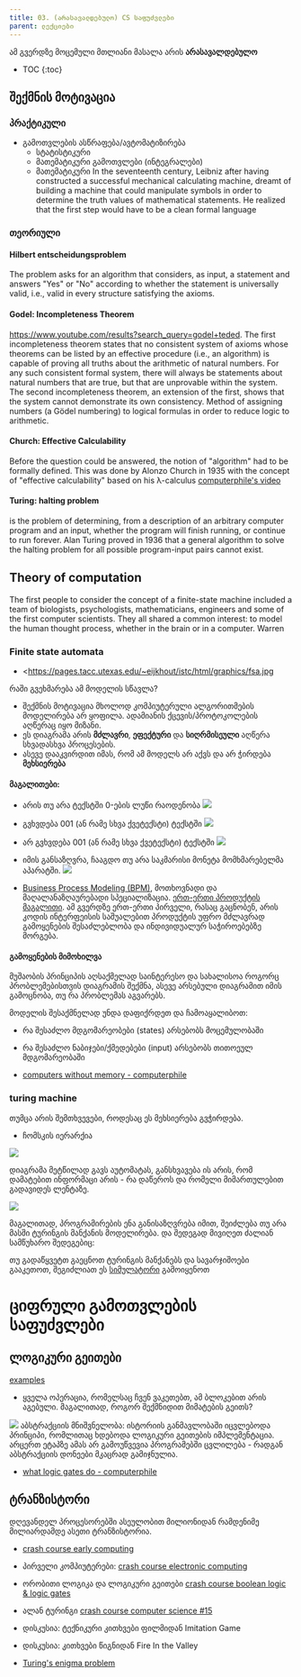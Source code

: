 ```yaml
---
title: 03. (არასავალდებულო) CS საფუძვლები
parent: ლექციები
---
```


ამ გვერდზე მოცემული მთლიანი მასალა არის **არასავალდებულო**


- TOC
{:toc}

## შექმნის მოტივაცია
### პრაქტიკული
- გამოთვლების ასწრაფება/ავტომატიზირება
    + სტატისტიკური
    + მათემატიკური გამოთვლები (ინტეგრალები)
    + მათემატიკური In the seventeenth century, Leibniz after having constructed a successful mechanical calculating machine, dreamt of building a machine that could manipulate symbols in order to determine the truth values of mathematical statements. He realized that the first step would have to be a clean formal language

### თეორიული
#### Hilbert entscheidungsproblem
The problem asks for an algorithm that considers, as input, a statement and answers "Yes" or "No" according to whether the statement is universally valid, i.e., valid in every structure satisfying the axioms. 
#### Godel: Incompleteness Theorem 
<https://www.youtube.com/results?search_query=godel+teded>. The first incompleteness theorem states that no consistent system of axioms whose theorems can be listed by an effective procedure (i.e., an algorithm) is capable of proving all truths about the arithmetic of natural numbers. For any such consistent formal system, there will always be statements about natural numbers that are true, but that are unprovable within the system. The second incompleteness theorem, an extension of the first, shows that the system cannot demonstrate its own consistency. Method of assigning numbers (a Gödel numbering) to logical formulas in order to reduce logic to arithmetic. 
#### Church: Effective Calculability
Before the question could be answered, the notion of "algorithm" had to be formally defined. This was done by Alonzo Church in 1935 with the concept of "effective calculability" based on his λ-calculus [computerphile's video](https://www.youtube.com/watch?v=eis11j_iGMs)
#### Turing: halting problem 
is the problem of determining, from a description of an arbitrary computer program and an input, whether the program will finish running, or continue to run forever. Alan Turing proved in 1936 that a general algorithm to solve the halting problem for all possible program-input pairs cannot exist.

## Theory of computation
The first people to consider the concept of a finite-state machine included a team of biologists, psychologists, mathematicians, engineers and some of the first computer scientists. They all shared a common interest: to model the human thought process, whether in the brain or in a computer. Warren

### Finite state automata
- <https://pages.tacc.utexas.edu/~eijkhout/istc/html/graphics/fsa.jpg
>

რაში გვეხმარება ამ მოდელის სწავლა?
- შექმნის მოტივაცია მხოლოდ კომპიუტერული ალგორითმების მოდელირება არ ყოფილა. ადამიანის ქცევის/პროტოკოლების აღწერაც იყო მიზანი. 
- ეს დიაგრამა არის **მძლავრი**, **ეფექტური** და **სიღრმისეული** აღწერა სხვადასხვა პროცესების. 
- ასევე დააკვირდით იმას, რომ ამ მოდელს არ აქვს და არ ჭირდება **მეხსიერება** 


#### მაგალითები:
- არის თუ არა ტექსტში 0-ების ლუწი რაოდენობა
![](https://upload.wikimedia.org/wikipedia/commons/thumb/9/9d/DFAexample.svg/320px-DFAexample.svg.png?1618748006718)
- გვხვდება 001 (ან რამე სხვა ქვეტექსტი) ტექსტში
![](https://s3.amazonaws.com/aspirebuzznew/imagepaste/image10-21-2017-10-18-37.png)
- არ გვხვდება 001 (ან რამე სხვა ქვეტექსტი) ტექსტში
![](https://s3.amazonaws.com/aspirebuzznew/imagepaste/image10-21-2017-10-18-56.png)
- იმის განსაზღვრა, ჩააგდო თუ არა საკმარისი მონეტა მომხმარებელმა აპარატში. 
![](http://www.cybernadian.net/fsm2.gif)


- [Business Process Modeling (BPM)](https://www.wikiwand.com/en/Business_process_modeling), მოთხოვნადი და მაღალანაზღაურებადი სპეციალიზაცია. [ერთ-ერთი პროდუქტის მაგალითი](https://camunda.com/products/camunda-platform/bpmn-engine/). ამ გვერდზე ერთ-ერთი პირველი, რასაც გაცნობენ, არის კოდის ინტერფეისის საშუალებით პროდუქტის უფრო მძლავრად გამოყენების შესაძლებლობა და ინდივიდუალურ საჭიროებებზე მორგება.

#### გამოყენების მიმოხილვა
მუშაობის პრინციპის აღსაქმელად საინტერესო და სახალისოა როგორც პრობლემებისთვის დიაგრამის შექმნა, ასევე არსებული დიაგრამით იმის გამოცნობა, თუ რა პრობლემას აგვარებს. 

მოდელის შესაქმნელად უნდა დაფიქრდეთ და ჩამოაყალიბოთ:
- რა შესაძლო მდგომარეობები (states) არსებობს მოცემულობაში
- რა შესაძლო ნაბიჯები/ქმედებები (input) არსებობს თითოეულ მდგომარეობაში

- [computers without memory - computerphile](https://www.youtube.com/watch?v=vhiiia1_hC4)
### turing machine
თუმცა არის შემთხვევები, როდესაც ეს მეხსიერება გვჭირდება.
- ჩომსკის იერარქია

![](https://media.geeksforgeeks.org/wp-content/uploads/20200902204824/turing-300x146.png)

დიაგრამა მეტწილად გავს აუტომატას, განსხვავება ის არის, რომ დამატებით ინფორმაცი არის - რა დაწეროს და რომელი მიმართულებით გადავიდეს ლენტაზე.

![](https://media.geeksforgeeks.org/wp-content/uploads/addition-1.jpg)

მაგალითად, პროგრამირების ენა განისაზღვრება იმით, შეიძლება თუ არა მასში ტურინგის მანქანის მოდელირება. და შედეგად მივიღეთ ძალიან სამწუხარო შედეგებიც:

თუ გადაწყვეტთ გაეცნოთ ტურინგის მანქანებს და სავარჯიშოები გააკეთოთ, შეგიძლიათ ეს [სიმულატორი](https://iarigby.github.io/turing-machine/) გამოიყენოთ 

# ციფრული გამოთვლების საფუძვლები
## ლოგიკური გეითები
[examples](https://www.wikiwand.com/en/Logic_gate)
- ყველა ოპერაცია, რომელსაც ჩვენ ვაკეთებთ, ამ ბლოკებით არის აგებული. მაგალითად, როგორ შექმნიდით მიმატების გეითს?

![](https://instrumentationtools.com/wp-content/uploads/2017/07/instrumentationtools.com_digital-logic-gates-truthtables.png)
აბსტრაქციის მნიშვნელობა: ისტორიის განმავლობაში იცვლებოდა პრინციპი, რომლითაც ხდებოდა ლოგიკური გეითების იმპლემენტაცია. არცერთ ეტაპზე ამას არ გამოუწვევია პროგრამებში ცვლილება - რადგან აბსტრაქციის დონეები მკაცრად გამიჯნულია.

- [what logic gates do - computerphile](https://www.youtube.com/watch?v=UvI-AMAtrvE)

## ტრანზისტორი

დღევანდელ პროცესორებში ასეულობით მილიონიდან რამდენიმე მილიარდამდე ასეთი ტრანზისტორია.


- [crash course early computing](https://www.youtube.com/watch?v=O5nskjZ_GoI&list=PLH2l6uzC4UEW0s7-KewFLBC1D0l6XRfye&index=2)
- პირველი კომპიუტერები: [crash course electronic computing](https://www.youtube.com/watch?v=LN0ucKNX0hc&list=PLH2l6uzC4UEW0s7-KewFLBC1D0l6XRfye&index=3)
- ორობითი ლოგიკა და ლოგიკური გეითები [crash course boolean logic & logic gates](https://www.youtube.com/watch?v=gI-qXk7XojA&list=PLH2l6uzC4UEW0s7-KewFLBC1D0l6XRfye&index=4)
- ალან ტურინგი [crash course computer science #15](https://www.youtube.com/watch?v=7TycxwFmdB0&list=PLH2l6uzC4UEW0s7-KewFLBC1D0l6XRfye&index=16)


- დისკუსია: ტექნიკური კითხვები ფილმიდან Imitation Game
- დისკუსია: კითხვები წიგნიდან Fire In the Valley
- [Turing's enigma problem](https://www.youtube.com/watch?v=d2NWPG2gB_A)

